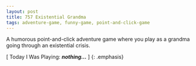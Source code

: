 ```yaml
---
layout: post
title: 757 Existential Grandma
tags: adventure-game, funny-game, point-and-click-game
---
```

A humorous point-and-click adventure game where you play as a grandma going through an existential crisis.

[ Today I Was Playing: ***nothing...*** ]
{: .emphasis}